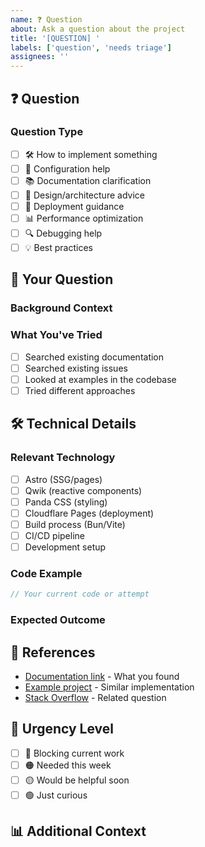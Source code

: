 ```yaml
---
name: ❓ Question
about: Ask a question about the project
title: '[QUESTION] '
labels: ['question', 'needs triage']
assignees: ''
---
```


## ❓ Question

### Question Type
<!-- What kind of question is this? -->

- [ ] 🛠️ How to implement something
- [ ] 🔧 Configuration help
- [ ] 📚 Documentation clarification
- [ ] 🎨 Design/architecture advice
- [ ] 🚀 Deployment guidance
- [ ] 📊 Performance optimization
- [ ] 🔍 Debugging help
- [ ] 💡 Best practices

## 📝 Your Question
<!-- Ask your question clearly and specifically -->

### Background Context
<!-- Provide context about what you're trying to achieve -->

### What You've Tried
<!-- What have you already attempted? -->

- [ ] Searched existing documentation
- [ ] Searched existing issues
- [ ] Looked at examples in the codebase
- [ ] Tried different approaches

## 🛠️ Technical Details

### Relevant Technology
<!-- Which part of the stack is your question about? -->

- [ ] Astro (SSG/pages)
- [ ] Qwik (reactive components)
- [ ] Panda CSS (styling)
- [ ] Cloudflare Pages (deployment)
- [ ] Build process (Bun/Vite)
- [ ] CI/CD pipeline
- [ ] Development setup

### Code Example
<!-- If applicable, show what you're working on -->

```typescript
// Your current code or attempt
```

### Expected Outcome
<!-- What are you hoping to achieve? -->

## 🔗 References
<!-- Any relevant links or resources you've consulted -->

- [Documentation link](url) - What you found
- [Example project](url) - Similar implementation
- [Stack Overflow](url) - Related question

## 🎯 Urgency Level
<!-- How urgent is getting this answer? -->

- [ ] 🔴 Blocking current work
- [ ] 🟠 Needed this week
- [ ] 🟡 Would be helpful soon
- [ ] 🟢 Just curious

## 📊 Additional Context
<!-- Any other information that might be helpful -->

